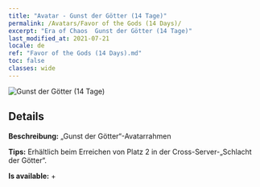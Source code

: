 ```yaml
---
title: "Avatar - Gunst der Götter (14 Tage)"
permalink: /Avatars/Favor of the Gods (14 Days)/
excerpt: "Era of Chaos  Gunst der Götter (14 Tage)"
last_modified_at: 2021-07-21
locale: de
ref: "Favor of the Gods (14 Days).md"
toc: false
classes: wide
---
```

 ![Gunst der Götter (14 Tage)](/images/a/avatarFrame_62.png)

## Details

 **Beschreibung:** „Gunst der Götter“-Avatarrahmen 

 **Tips:** Erhältlich beim Erreichen von Platz 2 in der Cross-Server-„Schlacht der Götter“. 

 **Is available:**  + 

